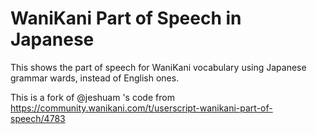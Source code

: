 # WaniKani Part of Speech in Japanese

This shows the part of speech for WaniKani vocabulary using Japanese grammar wards, instead of English ones.

This is a fork of @jeshuam 's code from https://community.wanikani.com/t/userscript-wanikani-part-of-speech/4783
